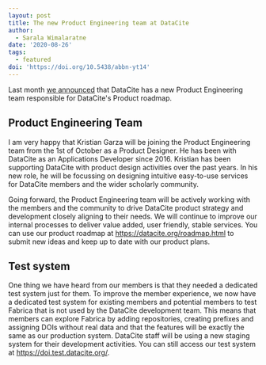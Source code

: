 ```yaml
---
layout: post
title: The new Product Engineering team at DataCite
author:
  - Sarala Wimalaratne
date: '2020-08-26'
tags:
  - featured
doi: 'https://doi.org/10.5438/abbn-yt14'
---
```

Last month [we announced](https://doi.org/10.5438/ws34-2n45) that DataCite has a new Product Engineering team responsible for DataCite's Product roadmap.

## Product Engineering Team

I am very happy that Kristian Garza will be joining the Product Engineering team from the 1st of October as a Product Designer. He has been with DataCite as an Applications Developer since 2016. Kristian has been supporting DataCite with product design activities over the past years. In his new role, he will be focussing on designing intuitive easy-to-use services for DataCite members and the wider scholarly community. 

Going forward, the Product Engineering team will be actively working with the members and the community to drive DataCite product strategy and development closely aligning to their needs. We will continue to improve our internal processes to deliver value added, user friendly, stable services. You can use our product roadmap at <https://datacite.org/roadmap.html> to submit new ideas and keep up to date with our product plans.

## Test system

One thing we have heard from our members is that they needed a dedicated test system just for them. To improve the member experience, we now have a dedicated test system for existing members and potential members to test Fabrica that is not used by the DataCite development team. This means that members can explore Fabrica by adding repositories, creating prefixes and assigning DOIs without real data and that the features will be exactly the same as our production system. DataCite staff will be using a new staging system for their development activities. You can still access our test system at <https://doi.test.datacite.org/>.
